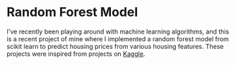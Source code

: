 # Random Forest Model
I've recently been playing around with machine learning algorithms, and this is a recent project of mine where I implemented a random forest model from scikit learn to predict housing prices from various housing features. These projects were inspired from projects on [Kaggle](https://www.kaggle.com/).
